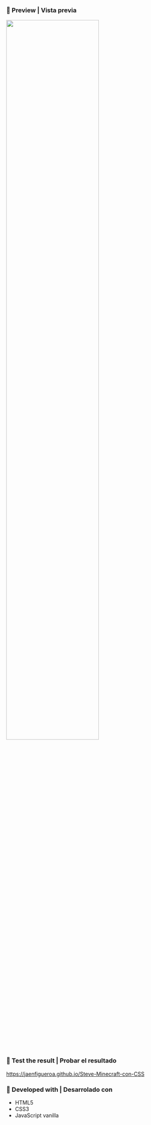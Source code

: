 ### 📌 Preview | Vista previa

<div >
  <img src="./preview2.gif" align="center" style="width: 70%" />
</div>

### 📌 Test the result | Probar el resultado

https://jaenfigueroa.github.io/Steve-Minecraft-con-CSS

### 📌 Developed with | Desarrolado con

- HTML5
- CSS3
- JavaScript vanilla
